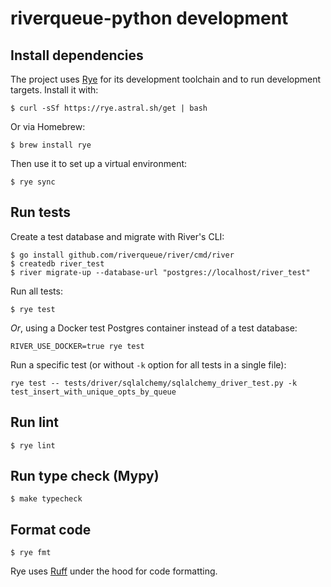 # riverqueue-python development

## Install dependencies

The project uses [Rye](https://github.com/astral-sh/rye) for its development toolchain and to run development targets. Install it with:

```shell
$ curl -sSf https://rye.astral.sh/get | bash
```

Or via Homebrew:

```shell
$ brew install rye
```

Then use it to set up a virtual environment:

```shell
$ rye sync
```

## Run tests

Create a test database and migrate with River's CLI:

```shell
$ go install github.com/riverqueue/river/cmd/river
$ createdb river_test
$ river migrate-up --database-url "postgres://localhost/river_test"
```

Run all tests:

```shell
$ rye test
```

_Or_, using a Docker test Postgres container instead of a test database:

```shell
RIVER_USE_DOCKER=true rye test
```

Run a specific test (or without `-k` option for all tests in a single file):

```shell
rye test -- tests/driver/sqlalchemy/sqlalchemy_driver_test.py -k test_insert_with_unique_opts_by_queue
```

## Run lint

```shell
$ rye lint
```

## Run type check (Mypy)

```shell
$ make typecheck
```

## Format code

```shell
$ rye fmt
```

Rye uses [Ruff](https://github.com/astral-sh/ruff) under the hood for code formatting.

